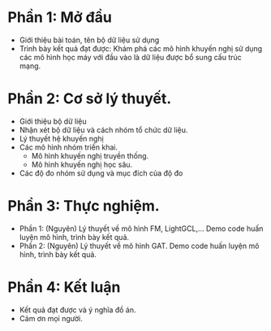 # Phần 1: Mở đầu
- Giới thiệu bài toán, tên bộ dữ liệu sử dụng
- Trình bày kết quả đạt được: Khám phá các mô hình khuyến nghị sử dụng các mô hình học máy với đầu vào là dữ liệu được bổ sung cấu trúc mạng.

# Phần 2: Cơ sở lý thuyết.
- Giới thiệu bộ dữ liệu
- Nhận xét bộ dữ liệu và cách nhóm tổ chức dữ liệu.
- Lý thuyết hệ khuyến nghị
- Các mô hình nhóm triển khai.
	+ Mô hình khuyến nghị truyền thống.
	+ Mô hình khuyến nghị học sâu.
- Các độ đo nhóm sử dụng và mục đích của độ đo

# Phần 3: Thực nghiệm.
- Phần 1: (Nguyên) Lý thuyết về mô hình FM, LightGCL,... Demo code huấn luyện mô hình, trình bày kết quả.
- Phần 2: (Nguyên) Lý thuyết về mô hình GAT. Demo code huấn luyện mô hình, trình bày kết quả.

# Phần 4: Kết luận 
- Kết quả đạt được và ý nghĩa đồ án.
- Cảm ơn mọi người.

